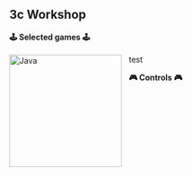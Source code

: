 ## 3c Workshop

**🕹️ Selected games 🕹️**
<br/>
<br/>
<img align="left" alt="Java" width="200px" style="padding-right:10px;" src="https://static.wikia.nocookie.net/versus-compendium/images/8/88/Hollow_Knight_Logo.png/revision/latest?cb=20190222170212"> test

**🎮 Controls 🎮**
